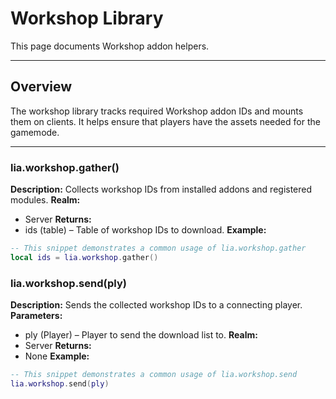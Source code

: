 # Workshop Library

This page documents Workshop addon helpers.

---

## Overview

The workshop library tracks required Workshop addon IDs and mounts them on clients. It helps ensure that players have the assets needed for the gamemode.

---

### lia.workshop.gather()

    
**Description:**
Collects workshop IDs from installed addons and registered modules.
**Realm:**
* Server
**Returns:**
* ids (table) – Table of workshop IDs to download.
**Example:**
```lua
-- This snippet demonstrates a common usage of lia.workshop.gather
local ids = lia.workshop.gather()
```

### lia.workshop.send(ply)

    
**Description:**
Sends the collected workshop IDs to a connecting player.
**Parameters:**
* ply (Player) – Player to send the download list to.
**Realm:**
* Server
**Returns:**
* None
**Example:**
```lua
-- This snippet demonstrates a common usage of lia.workshop.send
lia.workshop.send(ply)
```
